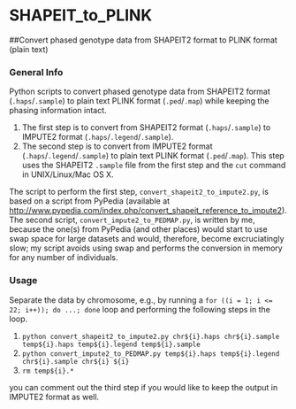 # SHAPEIT_to_PLINK
##Convert phased genotype data from SHAPEIT2 format to PLINK format (plain text)

### General Info
Python scripts to convert phased genotype data from SHAPEIT2 format (`.haps`/`.sample`) to plain text PLINK format (`.ped`/`.map`) while
keeping the phasing information intact.
   1. The first step is to convert from SHAPEIT2 format (`.haps`/`.sample`) to IMPUTE2 format (`.haps`/`.legend`/`.sample`).
   2. The second step is to convert from IMPUTE2 format (`.haps`/`.legend`/`.sample`) to plain text PLINK format (`.ped`/`.map`).
   This step uses the SHAPEIT2 `.sample` file from the first step and the `cut` command in UNIX/Linux/Mac OS X.

The script to perform the first step, `convert_shapeit2_to_impute2.py`, is based on a script from PyPedia (available at
http://www.pypedia.com/index.php/convert_shapeit_reference_to_impute2). The second script, `convert_impute2_to_PEDMAP.py`, is written by me, because the one(s) from PyPedia (and other places) would start to use swap space for large datasets and would, therefore, become
excruciatingly slow; my script avoids using swap and performs the conversion in memory for any number of individuals.

### Usage
Separate the data by chromosome, e.g., by running a `for ((i = 1; i <= 22; i++)); do ...; done` loop and performing the following steps in the loop.
   1. `python convert_shapeit2_to_impute2.py chr${i}.haps chr${i}.sample temp${i}.haps temp${i}.legend temp${i}.sample`
   2. `python convert_impute2_to_PEDMAP.py temp${i}.haps temp${i}.legend chr${i}.sample chr${i} ${i}`
   3. `rm temp${i}.*`

you can comment out the third step if you would like to keep the output in IMPUTE2 format as well.
